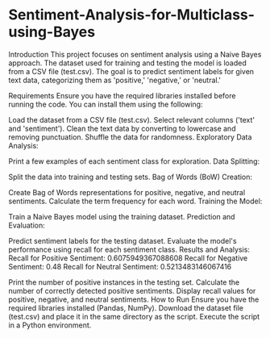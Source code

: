 # Sentiment-Analysis-for-Multiclass-using-Bayes

Introduction
This project focuses on sentiment analysis using a Naive Bayes approach. The dataset used for training and testing the model is loaded from a CSV file (test.csv). The goal is to predict sentiment labels for given text data, categorizing them as 'positive,' 'negative,' or 'neutral.'

Requirements
Ensure you have the required libraries installed before running the code. You can install them using the following:

Load the dataset from a CSV file (test.csv).
Select relevant columns ('text' and 'sentiment').
Clean the text data by converting to lowercase and removing punctuation.
Shuffle the data for randomness.
Exploratory Data Analysis:

Print a few examples of each sentiment class for exploration.
Data Splitting:

Split the data into training and testing sets.
Bag of Words (BoW) Creation:

Create Bag of Words representations for positive, negative, and neutral sentiments.
Calculate the term frequency for each word.
Training the Model:

Train a Naive Bayes model using the training dataset.
Prediction and Evaluation:

Predict sentiment labels for the testing dataset.
Evaluate the model's performance using recall for each sentiment class.
Results and Analysis:
Recall for Positive Sentiment: 0.6075949367088608
Recall for Negative Sentiment: 0.48
Recall for Neutral Sentiment: 0.5213483146067416


Print the number of positive instances in the testing set.
Calculate the number of correctly detected positive sentiments.
Display recall values for positive, negative, and neutral sentiments.
How to Run
Ensure you have the required libraries installed (Pandas, NumPy).
Download the dataset file (test.csv) and place it in the same directory as the script.
Execute the script in a Python environment.
